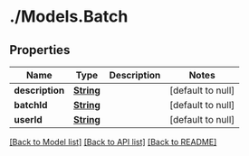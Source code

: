 # ./Models.Batch
## Properties

Name | Type | Description | Notes
------------ | ------------- | ------------- | -------------
**description** | [**String**](string.md) |  | [default to null]
**batchId** | [**String**](string.md) |  | [default to null]
**userId** | [**String**](string.md) |  | [default to null]

[[Back to Model list]](../README.md#documentation-for-models) [[Back to API list]](../README.md#documentation-for-api-endpoints) [[Back to README]](../README.md)

